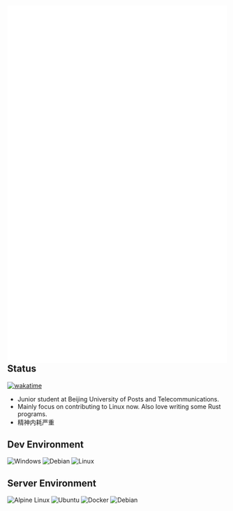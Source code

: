 <img align='left' src='github-metrics.svg'>

## Status

[![wakatime](https://wakatime.com/badge/user/03bdf8cf-415d-486f-8326-1cb2a1c43d7d.svg)](https://wakatime.com/@03bdf8cf-415d-486f-8326-1cb2a1c43d7d)

- Junior student at Beijing University of Posts and Telecommunications.
- Mainly focus on contributing to Linux now. Also love writing some Rust programs.
- 精神内耗严重

## Dev Environment

![Windows](https://img.shields.io/badge/-Windows-black?style=for-the-badge&logo=Windows) ![Debian](https://img.shields.io/badge/-Debian-black?style=for-the-badge&logo=Debian) ![Linux](https://img.shields.io/badge/-Linux%206.1.0--rc2-black?style=for-the-badge&logo=Linux)

## Server Environment

![Alpine Linux](https://img.shields.io/badge/-Alpine%20Linux-black?style=for-the-badge&logo=alpinelinux) ![Ubuntu](https://img.shields.io/badge/-Ubuntu-black?style=for-the-badge&logo=ubuntu) ![Docker](https://img.shields.io/badge/-Docker-black?style=for-the-badge&logo=docker) ![Debian](https://img.shields.io/badge/-Debian-black?style=for-the-badge&logo=debian)
